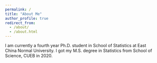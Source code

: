 ```yaml
---
permalink: /
title: "About Me"
author_profile: true
redirect_from: 
  - /about/
  - /about.html
---
```


I am currently a fourth year Ph.D. student in School of Statistics at East China Normal University. I got my M.S. degree in Statistics from School of Science, CUEB in 2020. 

